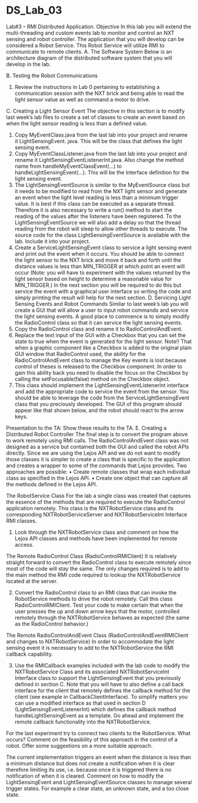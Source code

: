 DS_Lab_03
=========


Lab#3 – RMI Distributed Application.
Objective
In this lab you will extend the multi-threading and custom events lab to monitor and control an NXT sensing and robot controller. The application that you will develop can be considered a Robot Service. This Robot Service will utilize RMI to communicate to remote clients. 
A. The Software System
Below is an architecture diagram of the distributed software system that you will develop in the lab.

 
B. Testing the Robot Communications
1.  Review the instructions in Lab 0 pertaining to establishing a communication session with the NXT brick and being able to read the light sensor value as well as command a motor to drive.
 
C. Creating a Light Sensor Event
The objective in this section is to modify last week’s lab files to create a set of classes to create an event based on when the light sensor reading is less than a defined value.

1.	Copy MyEventClass.java from the last lab into your project and rename it LightSensingEvent. java. This will be the class that defines the light sensing event.
2.	Copy MyEventClassListener.java from the last lab into your project and rename it LightSensingEventListenerInt.java. Also change the method name from handleMyEventClassEvent(…) to handleLightSensingEvent(…). This will be the Interface definition for the light sensing event.
3.	The LightSensingEventSource is similar to the MyEventSource class but it needs to be modified to read from the NXT light sensor and generate an event when the light level reading is less than a minimum trigger value. It is best if this class can be executed as a separate thread. Therefore it is also necessary to write a run() method to start the reading of the values after the listeners have been registered. To the LightSensingEventSource we will also add a delay so that the thread reading from the robot will sleep to allow other threads to execute. The source code for the class LightSensingEventSource is available with the lab. Include it into your project.
4.	Create a ServiceLightSensingEvent class to service a light sensing event and print out the event when it occurs. You should be able to connect the light sensor to the NXT brick and move it back and forth until the distance values is less than MIN_TRIGGER at which point an event will occur (Note: you will have to experiment with the values returned by the light sensor based on height to determine a reasonable value for MIN_TRIGGER.) In the next section you will be required to do this but service the event with a graphical user interface so writing the code and simply printing the result will help for the next section.
D. Servicing Light Sensing Events and Robot Commands
Similar to last week’s lab you will create a GUI that will allow a user to input robot commands and service the light sensing events. A good place to commence is to simply modify the RadioControl class so that it can service the light sensing events.
1.	Copy the RadioControl class and rename it to RadioControlAndEvent.
2.	Replace the text input of the GUI with a Checkbox that you can set the state to true when the event is generated for the light sensor. Note!! That when a graphic component like a Checkbox is added to the original plain GUI window that RadioControl used, the ability for the RadioControlAndEvent class to manage the Key events is lost because control of theses is released to the Checkbox component. In order to gain this ability back you need to disable the focus on the Checkbox by calling the setFocusable(false) method on the Checkbox object.
3.	This class should implement the LightSensingEventListenerInt interface and add the appropriate code to service the event from the sensor. You should be able to leverage the code from the ServiceLightSensingEvent class that you preciously developed. The GUI of this program should appear like that shown below, and the robot should react to the arrow keys.

 

Presentation to the TA:
Show these results to the TA.
E. Creating a Distributed Robot Controller
The final step is to convert the program above to work remotely using RMI calls. The RadioControlAndEvent class was not designed as a service but contained both the GUI and called the robot APIs directly. Since we are using the Lejos API and we do not want to modify those classes it is simpler to create a class that is specific to the application and creates a wrapper to some of the commands that Lejos provides. Two approaches are possible:
•	Create remote classes that wrap each individual class as specified in the Lejos API.
•	Create one object that can capture all the methods defined in the Lejos API. 

The RobotService Class
For the lab a single class was created that captures the essence of the methods that are required to execute the RadioControl application remotely. This class is the NXTRobotService class and its corresponding NXTRobotServiceServer and NXTRobotServiceInt Interface RMI classes.

1.	Look through the NXTRobotService class and comment on how the Lejos API classes and methods have been implemented for remote access.

The Remote RadioControl Class (RadioControlRMIClient)
It is relatively straight forward to convert the RadioControl class to execute remotely since most of the code will stay the same. The only changes required is to add to the main method the RMI code required to lookup the NXTRobotService located at the server. 

2.	Convert the RadioControl class to an RMI class that can invoke the RobotService methods to drive the robot remotely. Call this class RadioControlRMIClient. Test your code to make certain that when the user presses the up and down arrow keys that the motor, controlled remotely through the NXTRobotService behaves as expected (the same as the RadioControl behavior.)

The Remote RadioControlAndEvent Class (RadioControlAndEventRMIClient and changes to NXTRobotService)
In order to accommodate the light sensing event it is necessary to add to the NXTRobotService the RMI callback capability. 

3.	Use the RMICallback examples included with the lab code to modify the NXTRobotService Class and its associated NXTRobotServiceInt Interface class to support the LightSensingEvent that you previously defined in section C. Note that you will have to also define a call back interface for the client that remotely defines the callback method for the client (see example in CallbackClientInterface). To simplify matters you can use a modified interface as that used in section D (LightSensingEventListenerInt) which defines the callback method handleLightSensingEvent as a template. Go ahead and implement the remote callback functionality into the NXTRobotService.



For the last experiment try to connect two clients to the RobotService. What occurs? Comment on the feasibility of this approach in the control of a robot. Offer some suggestions on a more suitable approach.

The current implementation triggers an event when the distance is less than a minimum distance but does not create a notification when it is clear therefore limiting its use, i.e. because once it is triggered there is no notification of when it is cleared. Comment on how to modify the LightSensingEvent and LightSensingEventSource classes to manage several trigger states. For example a clear state, an unknown state, and a too close state. 

